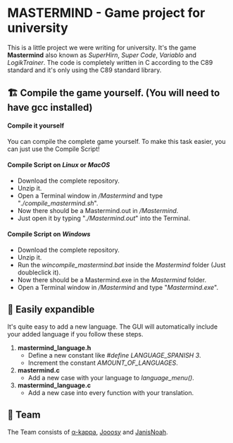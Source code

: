 # MASTERMIND - Game project for university

 This is a little project we were writing for university. It's the game **Mastermind** also known as *SuperHirn*, *Super Code*, *Variablo* and *LogikTrainer*.
 The code is completely written in C according to the C89 standard and it's only using the C89 standard library.

## :building_construction:  Compile the game yourself. (You will need to have gcc installed)
#### Compile it yourself
You can compile the complete game yourself. To make this task easier, you can just use the Compile Script!

#### Compile Script on *Linux* or *MacOS* 
- Download the complete repository.
- Unzip it.
- Open a Terminal window in */Mastermind* and type "*./compile_mastermind.sh*".
- Now there should be a Mastermind.out in */Mastermind*.
- Just open it by typing "*./Mastermind.out*" into the Terminal.

#### Compile Script on *Windows*
- Download the complete repository.
- Unzip it.
- Run the *wincompile_mastermind.bat* inside the *Mastermind* folder (Just doubleclick it). 
- Now there should be a Mastermind.exe in the *Mastermind* folder.
- Open a Terminal window in */Mastermind* and type "*Mastermind.exe*".

## :jigsaw:  Easily expandible

 It's quite easy to add a new language. The GUI will automatically include your added language if you follow these steps.
 1. **mastermind_language.h**
    - Define a new constant like *#define LANGUAGE_SPANISH 3*.
    - Increment the constant *AMOUNT_OF_LANGUAGES*.
 2. **mastermind.c**
    - Add a new case with your language to *language_menu()*.
 3. **mastermind_language.c**
    - Add a new case into every function with your translation.


## :busts_in_silhouette:  Team
 The Team consists of [α-kappa](https://github.com/alpha-kappa-de), [Jooosy](https://github.com/Jooosy) and [JanisNoah](https://github.com/JanisNoah).
